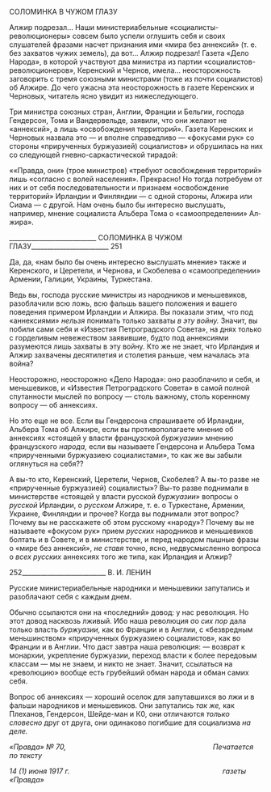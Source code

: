 СОЛОМИНКА В ЧУЖОМ ГЛАЗУ

Алжир подрезал... Наши министериабельные «социалисты-революционеры» совсем было успели оглушить себя и своих слушателей фразами насчет признания ими «мира без аннексий» (т. е. без захватов чужих земель), да вот... Алжир подрезал! Газета «Дело Народа», в которой участвуют два министра из партии «социалистов-революционеров», Керенский и Чернов, имела... неосторожность заговорить с тремя союзными министра­ми (тоже из почти социалистов) об Алжире. До чего ужасна эта неосторожность в газе­те Керенских и Черновых, читатель ясно увидит из нижеследующего.

Три министра союзных стран, Англии, Франции и Бельгии, господа Гендерсон, Тома и Вандервельде, заявили, что они желают не «аннексий», а лишь «освобождения терри­торий». Газета Керенских и Черновых назвала это — и вполне справедливо — «фоку­сами рук» со стороны «прирученных буржуазией) социалистов» и обрушилась на них со следующей гневно-саркастической тирадой:

««Правда, они» (трое министров) «требуют освобождения территорий» лишь «согласно с волей насе­ления». Прекрасно! Но тогда потребуем от них и от себя последовательности и признаем «освобождение территорий» Ирландии и Финляндии — с одной стороны, Алжира или Сиама — с другой. Нам очень было бы интересно выслушать, например, мнение социалиста Альбера Тома о «самоопределении» Ал­жира».

  

___________________________ СОЛОМИНКА В ЧУЖОМ ГЛАЗУ________________________ 251

Да, да, «нам было бы очень интересно выслушать мнение» также и Керенского, и Церетели, и Чернова, и Скобелева о «самоопределении» Армении, Галиции, Украины, Туркестана.

Ведь вы, господа русские министры из народников и меньшевиков, разоблачили всю ложь, всю фальшь вашего положения и вашего поведения примером Ирландии и Ал­жира. Вы показали этим, что под «аннексиями» _нельзя_ понимать только захваты _в эту войну._ Значит, вы побили сами себя и «Известия Петроградского Совета», на днях только с горделивым невежеством заявившие, будто под аннексиями разумеются лишь захваты в эту войну. Кто же не знает, что Ирландия и Алжир захвачены десятилетия и столетия раньше, чем началась эта война?

Неосторожно, неосторожно «Дело Народа»: оно разоблачило и себя, и меньшевиков, и «Известия Петроградского Совета» в самой полной спутанности мыслей по вопросу — столь важному, столь коренному вопросу — об аннексиях.

Но это еще не все. Если вы Гендерсона спрашиваете об Ирландии, Альбера Тома об Алжире, если вы противополагаете мнение об аннексиях «стоящей у власти француз­ской _буржуазии»_ мнению французского _народа,_ если вы называете Гендерсона и Аль­бера Тома «прирученными буржуазиею социалистами», то как же вы забыли оглянуть­ся на себя??

А вы-то кто, Керенский, Церетели, Чернов, Скобелев? А вы-то разве не «приручен­ные буржуазией) социалисты»? Вы-то разве поднимали в министерстве «стоящей у власти русской _буржуазии»_ вопросы о _русской_ Ирландии, о _русском_ Алжире, т. е. о Туркестане, Армении, Украине, Финляндии и прочее? Когда вы поднимали этот во­прос? Почему вы не расскажете об этом русскому «народу»? Почему вы не называете «фокусом рук» прием _русских_ народников и меньшевиков болтать и в Совете, и в ми­нистерстве, и перед народом пышные фразы о «мире без аннексий», _не ставя_ точно, ясно, недвусмысленно вопроса о _всех русских_ аннексиях того же типа, как Ирландия и Алжир?

  

252__________________________ В. И. ЛЕНИН

Русские министериабельные народники и меньшевики запутались и разоблачают се­бя с каждым днем.

Обычно ссылаются они на «последний» довод: у нас революция. Но этот довод на­сквозь лживый. Ибо наша революция σο _сих пор_ дала только власть _буржуазии,_ как во Франции и в Англии, с «безвредным меньшинством» «прирученных буржуазиею со­циалистов», как во Франции и в Англии. Что даст завтра наша революция: — возврат к монархии, укрепление буржуазии, переход власти к более передовым классам — мы не знаем, и никто не знает. Значит, ссылаться на «революцию» вообще есть грубейший обман народа и обман самих себя.

Вопрос об аннексиях — хороший оселок для запутавшихся во лжи и в фальши на­родников и меньшевиков. Они запутались _так же,_ как Плеханов, Гендерсон, Шейде-ман и К0, они отличаются _только словесно_ друг от друга, они одинаково погибшие для социализма _на деле._

_«Правда» № 70,                                                                          Печатается по тексту_

_14 (1) июня 1917 г.                                                                             газеты «Правда»_